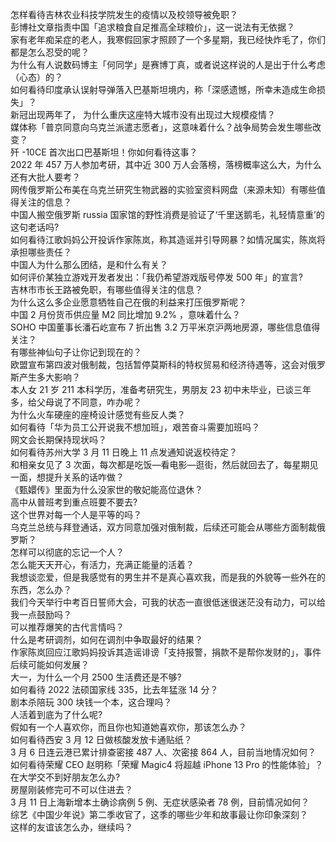 怎样看待吉林农业科技学院发生的疫情以及校领导被免职？  
彭博社文章指责中国「追求粮食自足推高全球粮价」，这一说法有无依据？  
家有老年痴呆症的老人，我寒假回家才照顾了一个多星期，我已经快炸毛了，你们都是怎么忍受的呢？  
为什么有人说数码博主「何同学」是赛博丁真，或者说这样说的人是出于什么考虑（心态）的？  
如何看待印度承认误射导弹落入巴基斯坦境内，称「深感遗憾，所幸未造成生命损失」？  
新冠出现两年了， 为什么重庆这座特大城市没有出现过大规模疫情？  
媒体称「普京同意向乌克兰派遣志愿者」，这意味着什么？战争局势会发生哪些改变？  
歼 -10CE 首次出口巴基斯坦！你如何看待这事？  
2022 年 457 万人参加考研，其中近 300 万人会落榜，落榜概率这么大，为什么还有大批人要考？  
网传俄罗斯公布美在乌克兰研究生物武器的实验室资料网盘（来源未知）有哪些值得关注的信息？  
中国人搬空俄罗斯 russia 国家馆的野性消费是验证了‘千里送鹅毛，礼轻情意重’的这句老话吗?  
如何看待江歌妈妈公开投诉作家陈岚，称其造谣并引导网暴？如情况属实，陈岚将承担哪些责任？  
中国人为什么那么团结，是和什么有关？  
如何评价某独立游戏开发者发出：「我仍希望游戏版号停发 500 年」的宣言?  
吉林市市长王路被免职，有哪些值得关注的信息？  
为什么这么多企业愿意牺牲自己在俄的利益来打压俄罗斯呢？  
中国 2 月份货币供应量 M2 同比增加 9.2% ，意味着什么？  
SOHO 中国董事长潘石屹宣布 7 折出售 3.2 万平米京沪两地房源，哪些信息值得关注？  
有哪些神仙句子让你记到现在的？  
欧盟宣布第四波对俄制裁，包括暂停莫斯科的特权贸易和经济待遇等，这会对俄罗斯产生多大影响？  
本人女 21 岁 211 本科学历，准备考研究生，男朋友 23 初中未毕业，已谈三年多，给父母说了不同意，咋办呢？  
为什么火车硬座的座椅设计感觉有些反人类？  
如何看待「华为员工公开说我不想加班」，艰苦奋斗需要加班吗？  
网文会长期保持现状吗？  
如何看待苏州大学 3 月 11 日晚上 11 点发通知说返校待定？  
和相亲女见了 3 次面，每次都是吃饭—看电影—逛街，然后就回去了，每星期见一面，想提升关系的话咋做？  
《甄嬛传》里面为什么没家世的敬妃能高位退休？  
高中从普班考到重点班要不要去?  
这个世界对每一个人是平等的吗？  
乌克兰总统与拜登通话，双方同意加强对俄制裁，后续还可能会从哪些方面制裁俄罗斯？  
怎样可以彻底的忘记一个人？  
怎么能天天开心，有活力，充满正能量的活着？  
我想谈恋爱，但是我感觉有的男生并不是真心喜欢我，而是我的外貌等一些外在的东西，怎么办？  
我们今天举行中考百日誓师大会，可我的状态一直很低迷很迷茫没有动力，可以给我一点鼓励吗？  
可以推荐爆笑的古代言情吗？  
什么是考研调剂，如何在调剂中争取最好的结果？  
作家陈岚回应江歌妈妈投诉其造谣诽谤「支持报警，捐款不是帮你发财的」，事件后续可能如何发展？  
大一，为什么一个月 2500 生活费还是不够?  
如何看待 2022 法硕国家线 335，比去年猛涨 14 分？  
剧本杀陪玩 300 块钱一个本，这合理吗？  
人活着到底为了什么呢?  
假如有一个人喜欢你，而且你也知道她喜欢你，那该怎么办？  
如何看待西安 3 月 12 日做核酸发放卡通贴纸？  
3 月 6 日连云港已累计排查密接 487 人、次密接 864 人，目前当地情况如何？  
如何看待荣耀 CEO 赵明称「荣耀 Magic4 将超越 iPhone 13 Pro 的性能体验」？  
在大学交不到好朋友怎么办?  
房屋刚装修完可不可以住进去？  
3 月 11 日上海新增本土确诊病例 5 例、无症状感染者 78 例，目前情况如何？  
综艺《中国少年说》第二季收官了，这季的哪些少年和故事最让你印象深刻？  
这样的友谊该怎么办，继续吗？  
